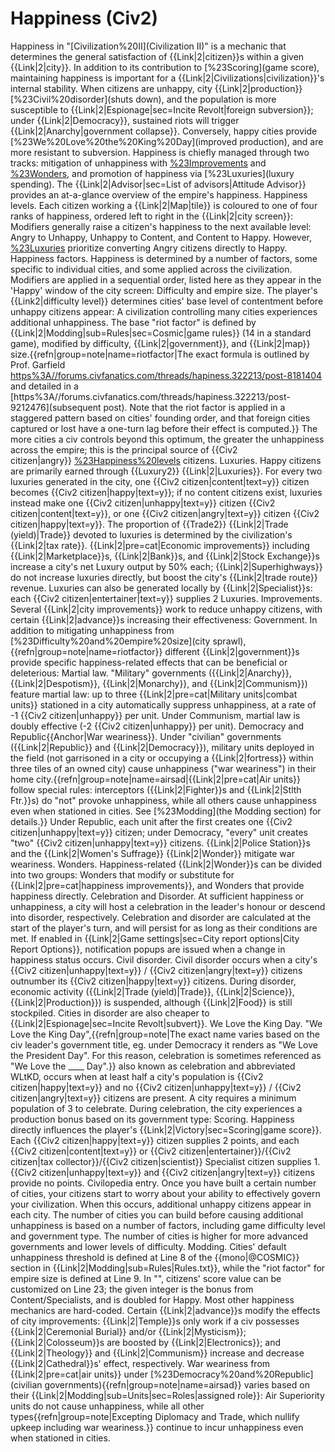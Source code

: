 # Happiness (Civ2)

Happiness in "[Civilization%20II](Civilization II)" is a mechanic that determines the general satisfaction of {{Link|2|citizen}}s within a given {{Link|2|city}}. In addition to its contribution to [%23Scoring](game score), maintaining happiness is important for a {{Link|2|Civilizations|civilization}}'s internal stability. When citizens are unhappy, city {{Link|2|production}} [%23Civil%20disorder](shuts down), and the population is more susceptible to {{Link|2|Espionage|sec=Incite Revolt|foreign subversion}}; under {{Link|2|Democracy}}, sustained riots will trigger {{Link|2|Anarchy|government collapse}}. Conversely, happy cities provide [%23We%20Love%20the%20King%20Day](improved production), and are more resistant to subversion.
Happiness is chiefly managed through two tracks: mitigation of unhappiness with [%23Improvements](improvements) and [%23Wonders](Wonders), and promotion of happiness via [%23Luxuries](luxury spending). The {{Link|2|Advisor|sec=List of advisors|Attitude Advisor}} provides an at-a-glance overview of the empire's happiness.
Happiness levels.
Each citizen working a {{Link|2|Map|tile}} is coloured to one of four ranks of happiness, ordered left to right in the {{Link|2|city screen}}:
Modifiers generally raise a citizen's happiness to the next available level: Angry to Unhappy, Unhappy to Content, and Content to Happy. However, [%23Luxuries](luxuries) prioritize converting Angry citizens directly to Happy.
Happiness factors.
Happiness is determined by a number of factors, some specific to individual cities, and some applied across the civilization. Modifiers are applied in a sequential order, listed here as they appear in the 'Happy' window of the city screen:
Difficulty and empire size.
The player's {{Link2|difficulty level}} determines cities' base level of contentment before unhappy citizens appear:
A civilization controlling many cities experiences additional unhappiness. The base "riot factor" is defined by {{Link|2|Modding|sub=Rules|sec=Cosmic|game rules}} (14 in a standard game), modified by difficulty, {{Link|2|government}}, and {{Link|2|map}} size.{{refn|group=note|name=riotfactor|The exact formula is outlined by Prof. Garfield [https%3A//forums.civfanatics.com/threads/hapiness.322213/post-8181404](here) and detailed in a [https%3A//forums.civfanatics.com/threads/hapiness.322213/post-9212476](subsequent post). Note that the riot factor is applied in a staggered pattern based on cities' founding order, and that foreign cities captured or lost have a one-turn lag before their effect is computed.}} The more cities a civ controls beyond this optimum, the greater the unhappiness across the empire; this is the principal source of {{Civ2 citizen|angry}} [%23Happiness%20levels](Angry) citizens.
Luxuries.
Happy citizens are primarily earned through {{Luxury2}} {{Link|2|Luxuries}}. For every two luxuries generated in the city, one {{Civ2 citizen|content|text=y}} citizen becomes {{Civ2 citizen|happy|text=y}}; if no content citizens exist, luxuries instead make one {{Civ2 citizen|unhappy|text=y}} citizen {{Civ2 citizen|content|text=y}}, or one {{Civ2 citizen|angry|text=y}} citizen {{Civ2 citizen|happy|text=y}}.
The proportion of {{Trade2}} {{Link|2|Trade (yield)|Trade}} devoted to luxuries is determined by the civilization's {{Link|2|tax rate}}. {{Link|2|pre=cat|Economic improvements}} including {{Link|2|Marketplace}}s, {{Link|2|Bank}}s, and {{Link|2|Stock Exchange}}s increase a city's net Luxury output by 50% each; {{Link|2|Superhighways}} do not increase luxuries directly, but boost the city's {{Link|2|trade route}} revenue. Luxuries can also be generated locally by {{Link|2|Specialist}}s: each {{Civ2 citizen|entertainer|text=y}} supplies 2 Luxuries.
Improvements.
Several {{Link|2|city improvements}} work to reduce unhappy citizens, with certain {{Link|2|advance}}s increasing their effectiveness:
Government.
In addition to mitigating unhappiness from [%23Difficulty%20and%20empire%20size](city sprawl),{{refn|group=note|name=riotfactor}} different {{Link|2|government}}s provide specific happiness-related effects that can be beneficial or deleterious:
Martial law.
"Military" governments ({{Link|2|Anarchy}}, {{Link|2|Despotism}}, {{Link|2|Monarchy}}, and {{Link|2|Communism}}) feature martial law: up to three {{Link|2|pre=cat|Military units|combat units}} stationed in a city automatically suppress unhappiness, at a rate of -1 {{Civ2 citizen|unhappy}} per unit. Under Communism, martial law is doubly effective (-2 {{Civ2 citizen|unhappy}} per unit).
Democracy and Republic{{Anchor|War weariness}}.
Under "civilian" governments ({{Link|2|Republic}} and {{Link|2|Democracy}}), military units deployed in the field (not garrisoned in a city or occupying a {{Link|2|fortress}} within three tiles of an owned city) cause unhappiness ("war weariness") in their home city.{{refn|group=note|name=airsad|{{Link|2|pre=cat|Air units}} follow special rules: interceptors ({{Link|2|Fighter}}s and {{Link|2|Stlth Ftr.}}s) do "not" provoke unhappiness, while all others cause unhappiness even when stationed in cities. See [%23Modding](the Modding section) for details.}} Under Republic, each unit after the first creates one {{Civ2 citizen|unhappy|text=y}} citizen; under Democracy, "every" unit creates "two" {{Civ2 citizen|unhappy|text=y}} citizens. {{Link|2|Police Station}}s and the {{Link|2|Women's Suffrage}} {{Link|2|Wonder}} mitigate war weariness.
Wonders.
Happiness-related {{Link|2|Wonder}}s can be divided into two groups: Wonders that modify or substitute for {{Link|2|pre=cat|happiness improvements}}, and Wonders that provide happiness directly.
Celebration and Disorder.
At sufficient happiness or unhappiness, a city will host a celebration in the leader's honour or descend into disorder, respectively. Celebration and disorder are calculated at the start of the player's turn, and will persist for as long as their conditions are met. If enabled in {{Link|2|Game settings|sec=City report options|City Report Options}}, notification popups are issued when a change in happiness status occurs.
Civil disorder.
Civil disorder occurs when a city's {{Civ2 citizen|unhappy|text=y}} / {{Civ2 citizen|angry|text=y}} citizens outnumber its {{Civ2 citizen|happy|text=y}} citizens. During disorder, economic activity ({{Link|2|Trade (yield)|Trade}}, {{Link|2|Science}}, {{Link|2|Production}}) is suspended, although {{Link|2|Food}} is still stockpiled. Cities in disorder are also cheaper to {{Link|2|Espionage|sec=Incite Revolt|subvert}}.
We Love the King Day.
"We Love the King Day",{{refn|group=note|The exact name varies based on the civ leader's government title, eg. under Democracy it renders as "We Love the President Day". For this reason, celebration is sometimes referenced as "We Love the ____ Day".}} also known as celebration and abbreviated WLtKD, occurs when at least half a city's population is {{Civ2 citizen|happy|text=y}} and no {{Civ2 citizen|unhappy|text=y}} / {{Civ2 citizen|angry|text=y}} citizens are present. A city requires a minimum population of 3 to celebrate. During celebration, the city experiences a production bonus based on its government type:
Scoring.
Happiness directly influences the player's {{Link|2|Victory|sec=Scoring|game score}}. Each {{Civ2 citizen|happy|text=y}} citizen supplies 2 points, and each {{Civ2 citizen|content|text=y}} or {{Civ2 citizen|entertainer}}/{{Civ2 citizen|tax collector}}/{{Civ2 citizen|scientist}} Specialist citizen supplies 1. {{Civ2 citizen|unhappy|text=y}} and {{Civ2 citizen|angry|text=y}} citizens provide no points.
Civilopedia entry.
Once you have built a certain number of cities, your citizens start to worry about your ability to effectively govern your civilization. When this occurs, additional unhappy citizens appear in each city.
The number of cities you can build before causing additional unhappiness is based on a number of factors, including game difficulty level and government type. The number of cities is higher for more advanced governments and lower levels of difficulty.
Modding.
Cities' default unhappiness threshold is defined at Line 8 of the {{mono|@COSMIC}} section in {{Link|2|Modding|sub=Rules|Rules.txt}}, while the "riot factor" for empire size is defined at Line 9. In "", citizens' score value can be customized on Line 23; the given integer is the bonus from Content/Specialists, and is doubled for Happy.
Most other happiness mechanics are hard-coded. Certain {{Link|2|advance}}s modify the effects of city improvements: {{Link|2|Temple}}s only work if a civ possesses {{Link|2|Ceremonial Burial}} and/or {{Link|2|Mysticism}}; {{Link|2|Colosseum}}s are boosted by {{Link|2|Electronics}}; and {{Link|2|Theology}} and {{Link|2|Communism}} increase and decrease {{Link|2|Cathedral}}s' effect, respectively.
War weariness from {{Link|2|pre=cat|air units}} under [%23Democracy%20and%20Republic](civilian governments){{refn|group=note|name=airsad}} varies based on their {{Link|2|Modding|sub=Units|sec=Roles|assigned role}}: Air Superiority units do not cause unhappiness, while all other types{{refn|group=note|Excepting Diplomacy and Trade, which nullify upkeep including war weariness.}} continue to incur unhappiness even when stationed in cities.